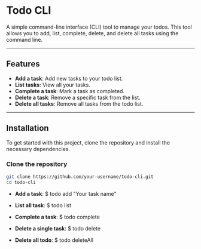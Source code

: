 # Todo CLI

A simple command-line interface (CLI) tool to manage your todos. This tool allows you to add, list, complete, delete, and delete all tasks using the command line.

---

## Features

- **Add a task**: Add new tasks to your todo list.
- **List tasks**: View all your tasks.
- **Complete a task**: Mark a task as completed.
- **Delete a task**: Remove a specific task from the list.
- **Delete all tasks**: Remove all tasks from the todo list.

---

## Installation

To get started with this project, clone the repository and install the necessary dependencies.

### Clone the repository

```bash
git clone https://github.com/your-username/todo-cli.git
cd todo-cli
```

- **Add a task**:
  $ todo add "Your task name"

- **List all task**:
  $ todo list

- **Complete a task**:
  $ todo complete <ID>

- **Delete a single task**:
  $ todo delete <ID>

- **Delete all todo**:
  $ todo deleteAll
